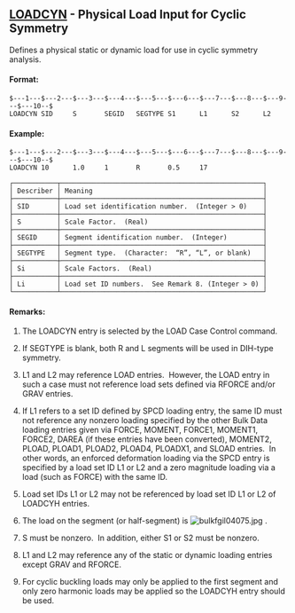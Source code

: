 ## [LOADCYN](https://help.hexagonmi.com/bundle/MSC_Nastran_2022.4/page/Nastran_Combined_Book/qrg/bulkfgil/TOC.LOADCYN.xhtml) - Physical Load Input for Cyclic Symmetry

Defines a physical static or dynamic load for use in cyclic symmetry analysis.

#### Format:

```nastran
$---1---$---2---$---3---$---4---$---5---$---6---$---7---$---8---$---9---$---10--$
LOADCYN SID     S       SEGID   SEGTYPE S1      L1      S2      L2              
```
#### Example:

```nastran
$---1---$---2---$---3---$---4---$---5---$---6---$---7---$---8---$---9---$---10--$
LOADCYN 10      1.0     1       R       0.5     17                              
```
```text
┌───────────┬───────────────────────────────────────────────────┐
│ Describer │ Meaning                                           │
├───────────┼───────────────────────────────────────────────────┤
│ SID       │ Load set identification number.  (Integer > 0)    │
├───────────┼───────────────────────────────────────────────────┤
│ S         │ Scale Factor.  (Real)                             │
├───────────┼───────────────────────────────────────────────────┤
│ SEGID     │ Segment identification number.  (Integer)         │
├───────────┼───────────────────────────────────────────────────┤
│ SEGTYPE   │ Segment type.  (Character:  “R”, “L”, or blank)   │
├───────────┼───────────────────────────────────────────────────┤
│ Si        │ Scale Factors.  (Real)                            │
├───────────┼───────────────────────────────────────────────────┤
│ Li        │ Load set ID numbers.  See Remark 8. (Integer > 0) │
└───────────┴───────────────────────────────────────────────────┘
```
#### Remarks:

1. The LOADCYN entry is selected by the LOAD Case Control command.

2. If SEGTYPE is blank, both R and L segments will be used in DIH-type symmetry.

3. L1 and L2 may reference LOAD entries.  However, the LOAD entry in such a case must not reference load sets defined via RFORCE and/or GRAV entries.

4. If L1 refers to a set ID defined by SPCD loading entry, the same ID must not reference any nonzero loading specified by the other Bulk Data loading entries given via FORCE, MOMENT, FORCE1, MOMENT1, FORCE2, DAREA (if these entries have been converted), MOMENT2, PLOAD, PLOAD1, PLOAD2, PLOAD4, PLOADX1, and SLOAD entries.  In other words, an enforced deformation loading via the SPCD entry is specified by a load set ID L1 or L2 and a zero magnitude loading via a load (such as FORCE) with the same ID.

5. Load set IDs L1 or L2 may not be referenced by load set ID L1 or L2 of LOADCYH entries.

6. The load on the segment (or half-segment) is  ![bulkfgil04075.jpg](https://help-be.hexagonmi.com/bundle/MSC_Nastran_2022.4/page/Nastran_Combined_Book/qrg/bulkfgil/../../../assets/bulkfgil04075.jpg?_LANG=enus) .

7. S must be nonzero.  In addition, either S1 or S2 must be nonzero.

8. L1 and L2 may reference any of the static or dynamic loading entries except GRAV and RFORCE.

9. For cyclic buckling loads may only be applied to the first segment and only zero harmonic loads may be applied so the LOADCYH entry should be used.

